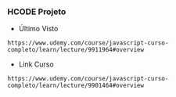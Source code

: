 ### HCODE Projeto

* Último Visto
```
https://www.udemy.com/course/javascript-curso-completo/learn/lecture/9911964#overview
```

* Link Curso
```
https://www.udemy.com/course/javascript-curso-completo/learn/lecture/9901464#overview
```